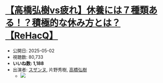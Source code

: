 # [【高橋弘樹vs疲れ】休養には７種類ある！？積極的な休み方とは？【ReHacQ】](https://www.youtube.com/watch?v=Sub-7uYqL8Q)
-   公開日: 2025-05-02
-   視聴数: 80,733
-   **いいね数: 1,188**
-   出演者: [スザンヌ](/rehacq_fan/people/スザンヌ "wikilink"), 片野秀樹, [高橋弘樹](/rehacq_fan/people/高橋弘樹 "wikilink")
    - [![](https://img.youtube.com/vi/Sub-7uYqL8Q/hqdefault.jpg)](https://www.youtube.com/watch?v=Sub-7uYqL8Q)
